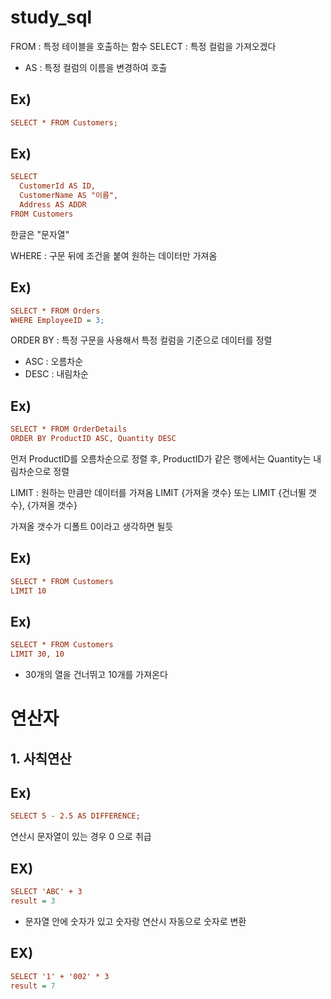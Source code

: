 # study_sql


FROM : 특정 테이블을 호출하는 함수
SELECT : 특정 컬럼을 가져오겠다
- AS : 특정 컬럼의 이름을 변경하여 호출
 
## Ex)
~~~Ini
SELECT * FROM Customers;
~~~
## Ex)
~~~Ini
SELECT
  CustomerId AS ID,
  CustomerName AS "이름",
  Address AS ADDR
FROM Customers
~~~
한글은 "문자열"

WHERE  : 구문 뒤에 조건을 붙여 원하는 데이터만 가져옴

## Ex)
~~~Ini
SELECT * FROM Orders
WHERE EmployeeID = 3;
~~~

ORDER BY : 특정 구문을 사용해서 특정 컬럼을 기준으로 데이터를 정렬
- ASC : 오름차순
- DESC : 내림차순


## Ex)
~~~Ini
SELECT * FROM OrderDetails
ORDER BY ProductID ASC, Quantity DESC
~~~
먼저 ProductID를 오름차순으로 정렬 후,
ProductID가 같은 행에서는 Quantity는 내림차순으로 정렬

LIMIT : 원하는 만큼만 데이터를 가져옴
LIMIT {가져올 갯수} 또는 LIMIT {건너뛸 갯수}, {가져올 갯수}

가져올 갯수가 디폴트 0이라고 생각하면 될듯

## Ex)
~~~Ini
SELECT * FROM Customers
LIMIT 10
~~~
## Ex)
~~~Ini
SELECT * FROM Customers
LIMIT 30, 10
~~~
- 30개의 열을 건너뛰고 10개를 가져온다


# 연산자
## 1. 사칙연산
## Ex)
~~~Ini
SELECT 5 - 2.5 AS DIFFERENCE;
~~~
연산시 문자열이 있는 경우 0 으로 취급

## EX)
~~~Ini
SELECT 'ABC' + 3
result = 3
~~~
- 문자열 안에 숫자가 있고 숫자랑 연산시 자동으로 숫자로 변환
## EX)
~~~Ini
SELECT '1' + '002' * 3
result = 7
~~~



